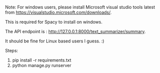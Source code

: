 Note: For windows users, please install Microsoft visual studio tools latest from https://visualstudio.microsoft.com/downloads/.

This is required for Spacy to install on windows.

The API endpoint is : http://127.0.0.1:8000/text_summarizer/summary.

It should be fine for Linux based users I guess. :)

Steps:
1. pip install -r requirements.txt
2. python manage.py runserver 
